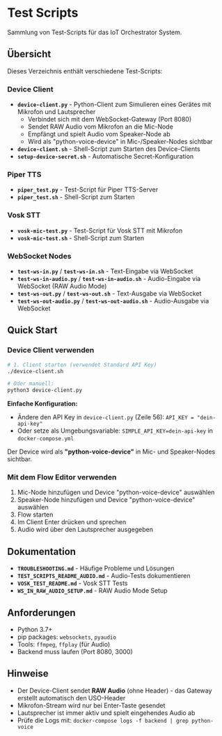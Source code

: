 # Test Scripts

Sammlung von Test-Scripts für das IoT Orchestrator System.

## Übersicht

Dieses Verzeichnis enthält verschiedene Test-Scripts:

### Device Client
- **`device-client.py`** - Python-Client zum Simulieren eines Gerätes mit Mikrofon und Lautsprecher
  - Verbindet sich mit dem WebSocket-Gateway (Port 8080)
  - Sendet RAW Audio vom Mikrofon an die Mic-Node
  - Empfängt und spielt Audio vom Speaker-Node ab
  - Wird als "python-voice-device" in Mic-/Speaker-Nodes sichtbar
- **`device-client.sh`** - Shell-Script zum Starten des Device-Clients
- **`setup-device-secret.sh`** - Automatische Secret-Konfiguration

### Piper TTS
- **`piper_test.py`** - Test-Script für Piper TTS-Server
- **`piper_test.sh`** - Shell-Script zum Starten

### Vosk STT
- **`vosk-mic-test.py`** - Test-Script für Vosk STT mit Mikrofon
- **`vosk-mic-test.sh`** - Shell-Script zum Starten

### WebSocket Nodes
- **`test-ws-in.py`** / **`test-ws-in.sh`** - Text-Eingabe via WebSocket
- **`test-ws-in-audio.py`** / **`test-ws-in-audio.sh`** - Audio-Eingabe via WebSocket (RAW Audio Mode)
- **`test-ws-out.py`** / **`test-ws-out.sh`** - Text-Ausgabe via WebSocket
- **`test-ws-out-audio.py`** / **`test-ws-out-audio.sh`** - Audio-Ausgabe via WebSocket

## Quick Start

### Device Client verwenden

```bash
# 1. Client starten (verwendet Standard API Key)
./device-client.sh

# Oder manuell:
python3 device-client.py
```

**Einfache Konfiguration:**
- Ändere den API Key in `device-client.py` (Zeile 56): `API_KEY = "dein-api-key"`
- Oder setze als Umgebungsvariable: `SIMPLE_API_KEY=dein-api-key` in `docker-compose.yml`

Der Device wird als **"python-voice-device"** in Mic- und Speaker-Nodes sichtbar.

### Mit dem Flow Editor verwenden

1. Mic-Node hinzufügen und Device "python-voice-device" auswählen
2. Speaker-Node hinzufügen und Device "python-voice-device" auswählen
3. Flow starten
4. Im Client Enter drücken und sprechen
5. Audio wird über den Lautsprecher ausgegeben

## Dokumentation

- **`TROUBLESHOOTING.md`** - Häufige Probleme und Lösungen
- **`TEST_SCRIPTS_README_AUDIO.md`** - Audio-Tests dokumentieren
- **`VOSK_TEST_README.md`** - Vosk STT Tests
- **`WS_IN_RAW_AUDIO_SETUP.md`** - RAW Audio Mode Setup

## Anforderungen

- Python 3.7+
- pip packages: `websockets`, `pyaudio`
- Tools: `ffmpeg`, `ffplay` (für Audio)
- Backend muss laufen (Port 8080, 3000)

## Hinweise

- Der Device-Client sendet **RAW Audio** (ohne Header) - das Gateway erstellt automatisch den USO-Header
- Mikrofon-Stream wird nur bei Enter-Taste gesendet
- Lautsprecher ist immer aktiv und spielt eingehendes Audio ab
- Prüfe die Logs mit: `docker-compose logs -f backend | grep python-voice`